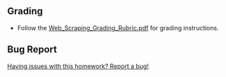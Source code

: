 ## Grading

* Follow the [Web_Scraping_Grading_Rubric.pdf](../Instructions/Web_Scraping_Grading_Rubric.pdf) for grading instructions.

## Bug Report

[Having issues with this homework? Report a bug!](https://bit.ly/2x5PuSB)
